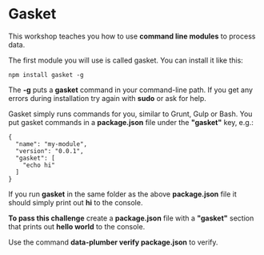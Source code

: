 # Gasket

This workshop teaches you how to use **command line modules** to process data.

The first module you will use is called gasket. You can install it like this:

```
npm install gasket -g
```

The **-g** puts a **gasket** command in your command-line path. If you get any
errors during installation try again with **sudo** or ask for help.

Gasket simply runs commands for you, similar to Grunt, Gulp or Bash. You put
gasket commands in a **package.json** file under the **"gasket"** key, e.g.:

```
{
  "name": "my-module",
  "version": "0.0.1",
  "gasket": [
    "echo hi"
  ]
}
```

If you run **gasket** in the same folder as the above **package.json** file it
should simply print out **hi** to the console.

**To pass this challenge** create a **package.json** file with a **"gasket"**
section that prints out **hello world** to the console.

Use the command **data-plumber verify package.json** to verify.

